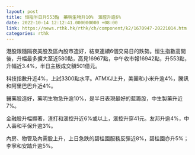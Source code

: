 ```yaml
---
layout: post
title: 恒指半日升553點　藥明生物升10%　滙控升逾6%
date: 2022-10-14 12:12:41.000000000 +08:00
link: https://news.rthk.hk/rthk/ch/component/k2/1670947-20221014.htm
categories: rthk
---
```


港股跟隨隔夜美股及區內股市造好，結束連續6個交易日的跌勢。恒生指數高開後，升幅最多擴大至近580點，高見16967點，中午收市報16942點，升553點，升幅近3.4%，半日主板成交額501億元。

科技指數升近4%，上試3300點水平。ATMXJ上升，美團和小米升逾4%，騰訊和阿里巴巴升近4%。

醫藥股造好，藥明生物急升逾10%，是半日表現最好的藍籌股，中生製藥升近7%。

金融股升幅顯著，渣打和滙控升近6%或以上，滙控升穿41元。友邦升逾4%，中人壽和平保升逾3%。

內房、物管及內需股上升，上日急跌的碧桂園服務反彈近8%，碧桂園亦升5%；李寧和安踏升逾5%。
